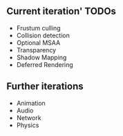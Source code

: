 ## Current iteration' TODOs
* Frustum culling
* Collision detection
* Optional MSAA
* Transparency
* Shadow Mapping
* Deferred Rendering

## Further iterations
* Animation
* Audio
* Network
* Physics